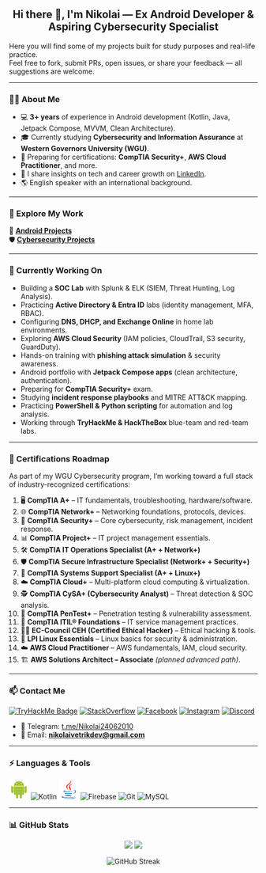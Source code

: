 <h2 align="center">Hi there 👋, I'm Nikolai — Ex Android Developer & Aspiring Cybersecurity Specialist</h2>

Here you will find some of my projects built for study purposes and real-life practice.  
Feel free to fork, submit PRs, open issues, or share your feedback — all suggestions are welcome.

---

### 👨‍💻 About Me
- 💻 **3+ years** of experience in Android development (Kotlin, Java, Jetpack Compose, MVVM, Clean Architecture).  
- 🎓 Currently studying **Cybersecurity and Information Assurance** at **Western Governors University (WGU)**.  
- 📜 Preparing for certifications: **CompTIA Security+**, **AWS Cloud Practitioner**, and more.  
- 📝 I share insights on tech and career growth on [LinkedIn](https://www.linkedin.com/in/nikolayvetrik24062010/).  
- 🌎 English speaker with an international background.  

---

### 🔗 Explore My Work
📱 [**Android Projects**](https://github.com/nikolaivetrik24062010/Android-projects)  
🛡️ [**Cybersecurity Projects**](https://github.com/nikolaivetrik24062010/Cybersecurity-projects)  

---

### 📌 Currently Working On
- Building a **SOC Lab** with Splunk & ELK (SIEM, Threat Hunting, Log Analysis).  
- Practicing **Active Directory & Entra ID** labs (identity management, MFA, RBAC).  
- Configuring **DNS, DHCP, and Exchange Online** in home lab environments.  
- Exploring **AWS Cloud Security** (IAM policies, CloudTrail, S3 security, GuardDuty).  
- Hands-on training with **phishing attack simulation** & security awareness.  
- Android portfolio with **Jetpack Compose apps** (clean architecture, authentication).  
- Preparing for **CompTIA Security+** exam.  
- Studying **incident response playbooks** and MITRE ATT&CK mapping.  
- Practicing **PowerShell & Python scripting** for automation and log analysis.  
- Working through **TryHackMe & HackTheBox** blue-team and red-team labs.  

---

### 🎯 Certifications Roadmap
As part of my WGU Cybersecurity program, I’m working toward a full stack of industry-recognized certifications:

1. 🖥️ **CompTIA A+** – IT fundamentals, troubleshooting, hardware/software.  
2. 🌐 **CompTIA Network+** – Networking foundations, protocols, devices.  
3. 🔐 **CompTIA Security+** – Core cybersecurity, risk management, incident response.  
4. 📊 **CompTIA Project+** – IT project management essentials.  
5. 🛠️ **CompTIA IT Operations Specialist (A+ + Network+)**  
6. 🛡️ **CompTIA Secure Infrastructure Specialist (Network+ + Security+)**  
7. 💾 **CompTIA Systems Support Specialist (A+ + Linux+)**  
8. ☁️ **CompTIA Cloud+** – Multi-platform cloud computing & virtualization.  
9. 🕵️ **CompTIA CySA+ (Cybersecurity Analyst)** – Threat detection & SOC analysis.  
10. 🎯 **CompTIA PenTest+** – Penetration testing & vulnerability assessment.  
11. 📑 **CompTIA ITIL® Foundations** – IT service management practices.  
12. 🧑‍💻 **EC-Council CEH (Certified Ethical Hacker)** – Ethical hacking & tools.  
13. 🐧 **LPI Linux Essentials** – Linux basics for security & administration.  
14. ☁️ **AWS Cloud Practitioner** – AWS fundamentals, IAM, cloud security.  
15. 🏗️ **AWS Solutions Architect – Associate** *(planned advanced path)*.  

---

### 📫 Contact Me
<p align="left">
<a href="https://tryhackme.com/p/nikolaivetrikdev" target="_blank"><img src="https://tryhackme-badges.s3.amazonaws.com/nikolaivetrikdev.png" alt="TryHackMe Badge" /></a>  
<a href="https://stackoverflow.com/users/18096783/nikolai-vetrik" target="blank"><img src="https://raw.githubusercontent.com/rahuldkjain/github-profile-readme-generator/master/src/images/icons/Social/stack-overflow.svg" alt="StackOverflow" height="30" width="40" /></a>
<a href="https://web.facebook.com/profile.php?id=100086500604294" target="blank"><img src="https://raw.githubusercontent.com/rahuldkjain/github-profile-readme-generator/master/src/images/icons/Social/facebook.svg" alt="Facebook" height="30" width="40" /></a>
<a href="https://instagram.com/nikolai_vetrik" target="blank"><img src="https://raw.githubusercontent.com/rahuldkjain/github-profile-readme-generator/master/src/images/icons/Social/instagram.svg" alt="Instagram" height="30" width="40" /></a>
<a href="https://discord.gg/Nikolay2406#5469" target="blank"><img src="https://raw.githubusercontent.com/rahuldkjain/github-profile-readme-generator/master/src/images/icons/Social/discord.svg" alt="Discord" height="30" width="40" /></a>
</p>

- 💬 Telegram: [t.me/Nikolai24062010](https://t.me/Nikolai24062010)  
- 📧 Email: **nikolaivetrikdev@gmail.com**  

---

### ⚡ Languages & Tools
<p align="left"> 
<img src="https://raw.githubusercontent.com/devicons/devicon/master/icons/android/android-original.svg" alt="Android" width="40" height="40"/> 
<img src="https://www.vectorlogo.zone/logos/kotlinlang/kotlinlang-icon.svg" alt="Kotlin" width="40" height="40"/> 
<img src="https://raw.githubusercontent.com/devicons/devicon/master/icons/java/java-original.svg" alt="Java" width="40" height="40"/> 
<img src="https://www.vectorlogo.zone/logos/firebase/firebase-icon.svg" alt="Firebase" width="40" height="40"/> 
<img src="https://www.vectorlogo.zone/logos/git-scm/git-scm-icon.svg" alt="Git" width="40" height="40"/> 
<img src="https://www.vectorlogo.zone/logos/mysql/mysql-icon.svg" alt="MySQL" width="40" height="40"/> 
</p>

---

### 📊 GitHub Stats
<p align="center">
<img src="https://github-readme-stats.vercel.app/api?username=nikolaivetrik24062010&show_icons=true&theme=tokyonight" height="165"/>
<img src="https://github-readme-stats.vercel.app/api/top-langs/?username=nikolaivetrik24062010&layout=compact&theme=tokyonight" height="165"/>
</p>

<p align="center">
<img src="https://github-readme-streak-stats.herokuapp.com/?user=nikolaivetrik24062010&theme=tokyonight" alt="GitHub Streak"/>
</p>
